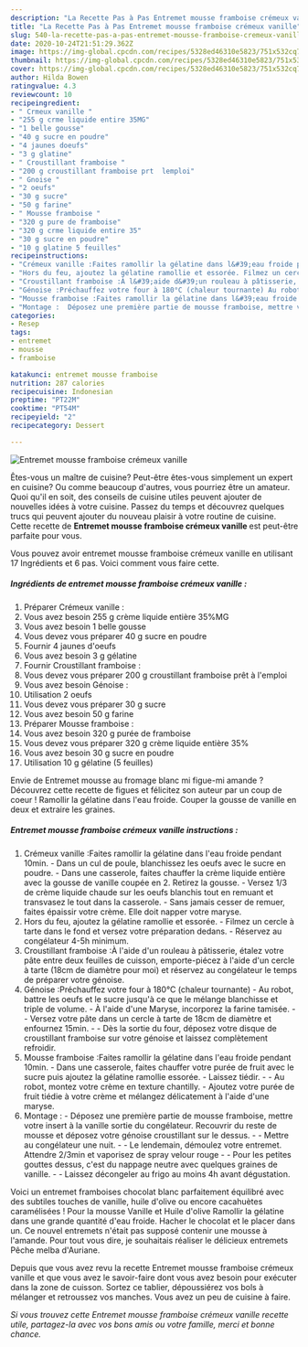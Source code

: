 ```yaml
---
description: "La Recette Pas à Pas Entremet mousse framboise crémeux vanille"
title: "La Recette Pas à Pas Entremet mousse framboise crémeux vanille"
slug: 540-la-recette-pas-a-pas-entremet-mousse-framboise-cremeux-vanille
date: 2020-10-24T21:51:29.362Z
image: https://img-global.cpcdn.com/recipes/5328ed46310e5823/751x532cq70/entremet-mousse-framboise-cremeux-vanille-photo-principale-de-la-recette.jpg
thumbnail: https://img-global.cpcdn.com/recipes/5328ed46310e5823/751x532cq70/entremet-mousse-framboise-cremeux-vanille-photo-principale-de-la-recette.jpg
cover: https://img-global.cpcdn.com/recipes/5328ed46310e5823/751x532cq70/entremet-mousse-framboise-cremeux-vanille-photo-principale-de-la-recette.jpg
author: Hilda Bowen
ratingvalue: 4.3
reviewcount: 10
recipeingredient:
- " Crmeux vanille "
- "255 g crme liquide entire 35MG"
- "1 belle gousse"
- "40 g sucre en poudre"
- "4 jaunes doeufs"
- "3 g glatine"
- " Croustillant framboise "
- "200 g croustillant framboise prt  lemploi"
- " Gnoise "
- "2 oeufs"
- "30 g sucre"
- "50 g farine"
- " Mousse framboise "
- "320 g pure de framboise"
- "320 g crme liquide entire 35"
- "30 g sucre en poudre"
- "10 g glatine 5 feuilles"
recipeinstructions:
- "Crémeux vanille :Faites ramollir la gélatine dans l&#39;eau froide pendant 10min. Dans un cul de poule, blanchissez les oeufs avec le sucre en poudre. Dans une casserole, faites chauffer la crème liquide entière avec la gousse de vanille coupée en 2. Retirez la gousse. Versez 1/3 de crème liquide chaude sur les oeufs blanchis tout en remuant et transvasez le tout dans la casserole. Sans jamais cesser de remuer, faites épaissir votre crème. Elle doit napper votre maryse."
- "Hors du feu, ajoutez la gélatine ramollie et essorée. Filmez un cercle à tarte dans le fond et versez votre préparation dedans. Réservez au congélateur 4-5h minimum."
- "Croustillant framboise :À l&#39;aide d&#39;un rouleau à pâtisserie, étalez votre pâte entre deux feuilles de cuisson, emporte-piécez à l&#39;aide d&#39;un cercle à tarte (18cm de diamètre pour moi) et réservez au congélateur le temps de préparer votre génoise."
- "Génoise :Préchauffez votre four à 180°C (chaleur tournante) Au robot, battre les oeufs et le sucre jusqu&#39;à ce que le mélange blanchisse et triple de volume. À l&#39;aide d&#39;une Maryse, incorporez la farine tamisée.  Versez votre pâte dans un cercle à tarte de 18cm de diamètre et enfournez 15min.  Dès la sortie du four, déposez votre disque de croustillant framboise sur votre génoise et laissez complètement refroidir."
- "Mousse framboise :Faites ramollir la gélatine dans l&#39;eau froide pendant 10min. Dans une casserole, faites chauffer votre purée de fruit avec le sucre puis ajoutez la gélatine ramollie essorée. Laissez tiédir.  Au robot, montez votre crème en texture chantilly. Ajoutez votre purée de fruit tiédie à votre crème et mélangez délicatement à l&#39;aide d&#39;une maryse."
- "Montage :  Déposez une première partie de mousse framboise, mettre votre insert à la vanille sortie du congélateur. Recouvrir du reste de mousse et déposez votre génoise croustillant sur le dessus.  Mettre au congélateur une nuit.  Le lendemain, démoulez votre entremet. Attendre 2/3min et vaporisez de spray velour rouge   Pour les petites gouttes dessus, c&#39;est du nappage neutre avec quelques graines de vanille.  Laissez décongeler au frigo au moins 4h avant dégustation."
categories:
- Resep
tags:
- entremet
- mousse
- framboise

katakunci: entremet mousse framboise 
nutrition: 287 calories
recipecuisine: Indonesian
preptime: "PT22M"
cooktime: "PT54M"
recipeyield: "2"
recipecategory: Dessert

---
```



![Entremet mousse framboise crémeux vanille](https://img-global.cpcdn.com/recipes/5328ed46310e5823/751x532cq70/entremet-mousse-framboise-cremeux-vanille-photo-principale-de-la-recette.jpg)

Êtes-vous un maître de cuisine? Peut-être êtes-vous simplement un expert en cuisine? Ou comme beaucoup d'autres, vous pourriez être un amateur. Quoi qu'il en soit, des conseils de cuisine utiles peuvent ajouter de nouvelles idées à votre cuisine. Passez du temps et découvrez quelques trucs qui peuvent ajouter du nouveau plaisir à votre routine de cuisine. Cette recette de <strong> Entremet mousse framboise crémeux vanille </strong> est peut-être parfaite pour vous.

<!--inarticleads1-->

Vous pouvez avoir entremet mousse framboise crémeux vanille en utilisant 17 Ingrédients et 6 pas. Voici comment vous faire cette.

##### Ingrédients de entremet mousse framboise crémeux vanille :

1. Préparer  Crémeux vanille :
1. Vous avez besoin 255 g crème liquide entière 35%MG
1. Vous avez besoin 1 belle gousse
1. Vous devez vous préparer 40 g sucre en poudre
1. Fournir 4 jaunes d&#39;oeufs
1. Vous avez besoin 3 g gélatine
1. Fournir  Croustillant framboise :
1. Vous devez vous préparer 200 g croustillant framboise prêt à l&#39;emploi
1. Vous avez besoin  Génoise :
1. Utilisation 2 oeufs
1. Vous devez vous préparer 30 g sucre
1. Vous avez besoin 50 g farine
1. Préparer  Mousse framboise :
1. Vous avez besoin 320 g purée de framboise
1. Vous devez vous préparer 320 g crème liquide entière 35%
1. Vous avez besoin 30 g sucre en poudre
1. Utilisation 10 g gélatine (5 feuilles)


Envie de Entremet mousse au fromage blanc mi figue-mi amande ? Découvrez cette recette de figues et félicitez son auteur par un coup de coeur ! Ramollir la gélatine dans l&#39;eau froide. Couper la gousse de vanille en deux et extraire les graines. 

<!--inarticleads2-->

##### Entremet mousse framboise crémeux vanille instructions :

1. Crémeux vanille :Faites ramollir la gélatine dans l&#39;eau froide pendant 10min. - Dans un cul de poule, blanchissez les oeufs avec le sucre en poudre. - Dans une casserole, faites chauffer la crème liquide entière avec la gousse de vanille coupée en 2. Retirez la gousse. - Versez 1/3 de crème liquide chaude sur les oeufs blanchis tout en remuant et transvasez le tout dans la casserole. - Sans jamais cesser de remuer, faites épaissir votre crème. Elle doit napper votre maryse.
1. Hors du feu, ajoutez la gélatine ramollie et essorée. - Filmez un cercle à tarte dans le fond et versez votre préparation dedans. - Réservez au congélateur 4-5h minimum.
1. Croustillant framboise :À l&#39;aide d&#39;un rouleau à pâtisserie, étalez votre pâte entre deux feuilles de cuisson, emporte-piécez à l&#39;aide d&#39;un cercle à tarte (18cm de diamètre pour moi) et réservez au congélateur le temps de préparer votre génoise.
1. Génoise :Préchauffez votre four à 180°C (chaleur tournante) - Au robot, battre les oeufs et le sucre jusqu&#39;à ce que le mélange blanchisse et triple de volume. - À l&#39;aide d&#39;une Maryse, incorporez la farine tamisée. -  - Versez votre pâte dans un cercle à tarte de 18cm de diamètre et enfournez 15min. -  - Dès la sortie du four, déposez votre disque de croustillant framboise sur votre génoise et laissez complètement refroidir.
1. Mousse framboise :Faites ramollir la gélatine dans l&#39;eau froide pendant 10min. - Dans une casserole, faites chauffer votre purée de fruit avec le sucre puis ajoutez la gélatine ramollie essorée. - Laissez tiédir. -  - Au robot, montez votre crème en texture chantilly. - Ajoutez votre purée de fruit tiédie à votre crème et mélangez délicatement à l&#39;aide d&#39;une maryse.
1. Montage :  - Déposez une première partie de mousse framboise, mettre votre insert à la vanille sortie du congélateur. Recouvrir du reste de mousse et déposez votre génoise croustillant sur le dessus. -  - Mettre au congélateur une nuit. -  - Le lendemain, démoulez votre entremet. Attendre 2/3min et vaporisez de spray velour rouge  -  - Pour les petites gouttes dessus, c&#39;est du nappage neutre avec quelques graines de vanille. -  - Laissez décongeler au frigo au moins 4h avant dégustation.


Voici un entremet framboises chocolat blanc parfaitement équilibré avec des subtiles touches de vanille, huile d&#39;olive ou encore cacahuètes caramélisées ! Pour la mousse Vanille et Huile d&#39;olive Ramollir la gélatine dans une grande quantité d&#39;eau froide. Hacher le chocolat et le placer dans un. Ce nouvel entremets n&#39;était pas supposé contenir une mousse à l&#39;amande. Pour tout vous dire, je souhaitais réaliser le délicieux entremets Pêche melba d&#39;Auriane. 

<!--inarticleads1-->

<p>
Depuis que vous avez revu la recette Entremet mousse framboise crémeux vanille et que vous avez le savoir-faire dont vous avez besoin pour exécuter dans la zone de cuisson. Sortez ce tablier, dépoussiérez vos bols à mélanger et retroussez vos manches. Vous avez un peu de cuisine à faire.
</p>

<p>
<i>Si vous trouvez cette Entremet mousse framboise crémeux vanille recette utile, partagez-la avec vos bons amis ou votre famille, merci et bonne chance.</i>
</p>

